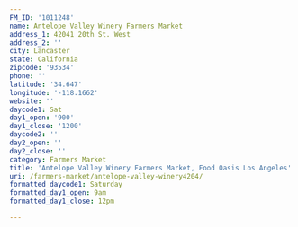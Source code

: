 ```yaml
---
FM_ID: '1011248'
name: Antelope Valley Winery Farmers Market
address_1: 42041 20th St. West
address_2: ''
city: Lancaster
state: California
zipcode: '93534'
phone: ''
latitude: '34.647'
longitude: '-118.1662'
website: ''
daycode1: Sat
day1_open: '900'
day1_close: '1200'
daycode2: ''
day2_open: ''
day2_close: ''
category: Farmers Market
title: 'Antelope Valley Winery Farmers Market, Food Oasis Los Angeles'
uri: /farmers-market/antelope-valley-winery4204/
formatted_daycode1: Saturday
formatted_day1_open: 9am
formatted_day1_close: 12pm

---
```

